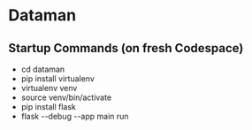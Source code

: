 # Dataman

## Startup Commands (on fresh Codespace)
- cd dataman
- pip install virtualenv
- virtualenv venv
- source venv/bin/activate
- pip install flask
- flask --debug --app main run